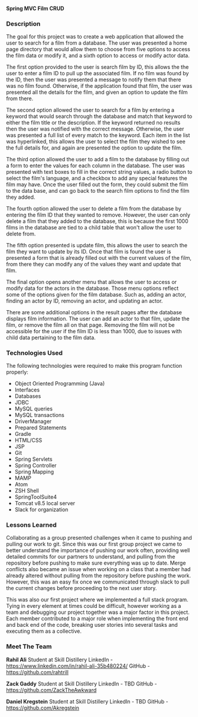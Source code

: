 #### Spring MVC Film CRUD

### Description
The goal for this project was to create a web application that allowed the user to search for a film from a database. The user was presented a home page directory that would allow them to choose from five options to access the film data or modify it, and a sixth option to access or modify actor data.

The first option provided to the user is search film by ID, this allows the the user to enter a film ID to pull up the associated film. If no film was found by the ID, then the user was presented a message to notify them that there was no film found. Otherwise, if the application found that film, the user was presented all the details for the film, and given an option to update the film from there.

The second option allowed the user to search for a film by entering a keyword that would search through the database and match that keyword to either the film title or the description. If the keyword returned no results then the user was notified with the correct message. Otherwise, the user was presented a full list of every match to the keyword. Each item in the list was hyperlinked, this allows the user to select the film they wished to see the full details for, and again are presented the option to update the film.

The third option allowed the user to add a film to the database by filling out a form to enter the values for each column in the database. The user was presented with text boxes to fill in the correct string values, a radio button to select the film's language, and a checkbox to add any special features the film may have. Once the user filled out the form, they could submit the film to the data base, and can go back to the search film options to find the film they added.

The fourth option allowed the user to delete a film from the database by entering the film ID that they wanted to remove. However, the user can only delete a film that they added to the database, this is because the first 1000 films in the database are tied to a child table that won't allow the user to delete from.

The fifth option presented is update film, this allows the user to search the film they want to update by its ID. Once that film is found the user is presented a form that is already filled out with the current values of the film, from there they can modify any of the values they want and update that film.

The final option opens another menu that allows the user to access or modify data for the actors in the database. Those menu options reflect some of the options given for the film database. Such as, adding an actor, finding an actor by ID, removing an actor, and updating an actor.

There are some additional options in the result pages after the database displays film information. The user can add an actor to that film, update the film, or remove the film all on that page. Removing the film will not be accessible for the user if the film ID is less than 1000, due to issues with child data pertaining to the film data.


### Technologies Used

The following technologies were required to make this program function properly:

- Object Oriented Programming (Java)
- Interfaces
- Databases
- JDBC
- MySQL queries
- MySQL transactions
- DriverManager
- Prepared Statements
- Gradle
- HTML/CSS
- JSP
- Git
- Spring Servlets
- Spring Controller
- Spring Mapping
- MAMP
- Atom
- ZSH Shell
- SpringToolSuite4
- Tomcat v8.5 local server
- Slack for organization


### Lessons Learned

Collaborating as a group presented challenges when it came to pushing and pulling our work to git. Since this was our first group project we came to better understand the importance of pushing our work often, providing well detailed commits for our partners to understand, and pulling from the repository before pushing to make sure everything was up to date. Merge conflicts also became an issue when working on a class that a member had already altered without pulling from the repository before pushing the work. However, this was an easy fix once we communicated through slack to pull the current changes before proceeding to the next user story.

This was also our first project where we implemented a full stack program. Tying in every element at times could be difficult, however working as a team and debugging our project together was a major factor in this project. Each member contributed to a major role when implementing the front end and back end of the code, breaking user stories into several tasks and executing them as a collective.


### Meet The Team

**Rahil Ali**
Student at Skill Distillery
LinkedIn - https://www.linkedin.com/in/rahil-ali-35b480224/
GitHub - https://github.com/rahtrill

**Zack Gaddy**
Student at Skill Distillery
LinkedIn - TBD
GitHub - https://github.com/ZackTheAwkward

**Daniel Kregstein**
Student at Skill Distillery
LinkedIn - TBD
GitHub - https://github.com/Akregstein
